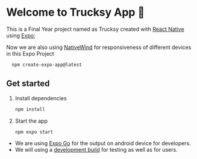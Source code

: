 # Welcome to Trucksy App 👋

This is a Final Year project named as Trucksy created with [React Native](https://reactnative.dev) using [Expo](https://expo.dev);

Now we are also using [NativeWind](https://nativewind.dev) for responsiveness of different devices in this Expo Project

 ```bash
   npm create-expo-app@latest
```

## Get started

1. Install dependencies

   ```bash
   npm install
   ```

2. Start the app

   ```bash
   npm expo start
   ```
   

- We are using [Expo Go](https://expo.dev/go) for the output on android device for developers.
- We will using a [development build](https://docs.expo.dev/develop/development-builds/introduction/) for testing as well as for users.  

